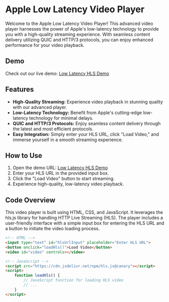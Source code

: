 # Apple Low Latency Video Player

Welcome to the Apple Low Latency Video Player! This advanced video player harnesses the power of Apple's low-latency technology to provide you with a high-quality streaming experience. With seamless content delivery utilizing QUIC and HTTP/3 protocols, you can enjoy enhanced performance for your video playback.

## Demo

Check out our live demo: [Low Latency HLS Demo](https://low-latency-hls.sariska.io/)

## Features

- **High-Quality Streaming:** Experience video playback in stunning quality with our advanced player.
- **Low-Latency Technology:** Benefit from Apple's cutting-edge low-latency technology for minimal delays.
- **QUIC and HTTP/3 Protocols:** Enjoy seamless content delivery through the latest and most efficient protocols.
- **Easy Integration:** Simply enter your HLS URL, click "Load Video," and immerse yourself in a smooth streaming experience.

## How to Use

1. Open the demo URL: [Low Latency HLS Demo](https://low-latency-hls.sariska.io/)
2. Enter your HLS URL in the provided input box.
3. Click the "Load Video" button to start streaming.
4. Experience high-quality, low-latency video playback.

## Code Overview

This video player is built using HTML, CSS, and JavaScript. It leverages the hls.js library for handling HTTP Live Streaming (HLS). The player includes a user-friendly interface with a simple input box for entering the HLS URL and a button to initiate the video loading process.

```html
<!-- HTML -->
<input type="text" id="hlsUrlInput" placeholder="Enter HLS URL">
<button onclick="loadHls()">Load Video</button>
<video id="video" controls></video>

<!-- JavaScript -->
<script src="https://cdn.jsdelivr.net/npm/hls.js@canary"></script>
<script>
    function loadHls() {
        // JavaScript function for loading HLS video
        // ...
    }
</script>
